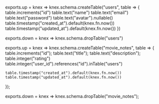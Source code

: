 exports.up = knex => knex.schema.createTable("users", table => {
    table.increments("id")
    table.text("name")
    table.text("email")
    table.text("password")
    table.text("avatar").nullable()
    table.timestamp("created_at").default(knex.fn.now())
    table.timestamp("updated_at").default(knex.fn.now())
})


exports.down = knex => knex.schema.dropTable("users")



exports.up = knex => knex.schema.createTable("movie_notes", table => {
    table.increments("id");
    table.text("title");
    table.text("description");
    table.integer("rating")
    table.integer("user_id").references("id").inTable("users")
  
    table.timestamp("created_at").default(knex.fn.now())
    table.timestamp("updated_at").default(knex.fn.now())
  });
  
  exports.down = knex => knex.schema.dropTable("movie_notes");